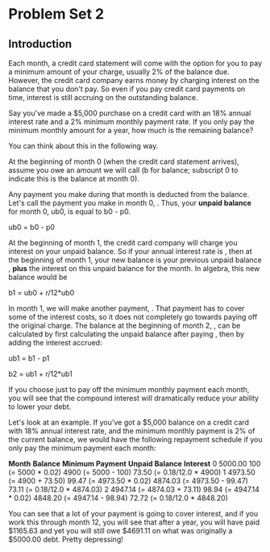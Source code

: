 # Problem Set 2

## Introduction
Each month, a credit card statement will come with the option for you to pay a minimum amount of your charge, usually 2% of the balance due. However, the credit card company earns money by charging interest on the balance that you don't pay. So even if you pay credit card payments on time, interest is still accruing on the outstanding balance.

Say you've made a $5,000 purchase on a credit card with an 18% annual interest rate and a 2% minimum monthly payment rate. If you only pay the minimum monthly amount for a year, how much is the remaining balance?

You can think about this in the following way.

At the beginning of month 0 (when the credit card statement arrives), assume you owe an amount we will call  (b for balance; subscript 0 to indicate this is the balance at month 0).

Any payment you make during that month is deducted from the balance. Let's call the payment you make in month 0, . Thus, your **unpaid balance** for month 0, ub0, is equal to b0 - p0.

ub0 = b0 - p0

At the beginning of month 1, the credit card company will charge you interest on your unpaid balance. So if your annual interest rate is , then at the beginning of month 1, your new balance is your previous unpaid balance , **plus** the interest on this unpaid balance for the month. In algebra, this new balance would be

b1 = ub0 + r/12*ub0

In month 1, we will make another payment, . That payment has to cover some of the interest costs, so it does not completely go towards paying off the original charge. The balance at the beginning of month 2, , can be calculated by first calculating the unpaid balance after paying , then by adding the interest accrued:

ub1 = b1 - p1

b2 = ub1 + r/12*ub1

If you choose just to pay off the minimum monthly payment each month, you will see that the compound interest will dramatically reduce your ability to lower your debt.

Let's look at an example. If you've got a $5,000 balance on a credit card with 18% annual interest rate, and the minimum monthly payment is 2% of the current balance, we would have the following repayment schedule if you only pay the minimum payment each month:

**Month**	**Balance**	                    **Minimum Payment**	        **Unpaid Balance**	            **Interest**
0	        5000.00	                        100 (= 5000 * 0.02)	        4900 (= 5000 - 100)	            73.50 (= 0.18/12.0 * 4900)
1	        4973.50 (= 4900 + 73.50)	    99.47 (= 4973.50 * 0.02)	4874.03 (= 4973.50 - 99.47)	    73.11 (= 0.18/12.0 * 4874.03)
2	        4947.14 (= 4874.03 + 73.11)     98.94 (= 4947.14 * 0.02)	4848.20 (= 4947.14 - 98.94)	    72.72 (= 0.18/12.0 * 4848.20)

You can see that a lot of your payment is going to cover interest, and if you work this through month 12, you will see that after a year, you will have paid $1165.63 and yet you will still owe $4691.11 on what was originally a $5000.00 debt. Pretty depressing!